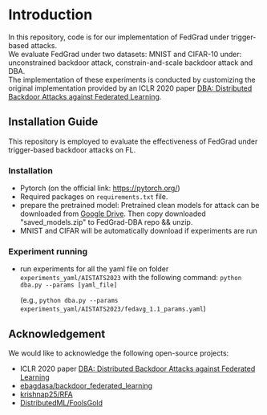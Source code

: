 # Introduction
In this repository, code is for our implementation of FedGrad under trigger-based attacks.\
We evaluate FedGrad under two datasets: MNIST and CIFAR-10 under: unconstrained backdoor attack, constrain-and-scale backdoor attack and DBA.\
The implementation of these experiments is conducted by customizing the original implementation provided by an ICLR 2020 paper [DBA: Distributed Backdoor Attacks against Federated Learning](https://openreview.net/forum?id=rkgyS0VFvr).
## Installation Guide
This repository is employed to evaluate the effectiveness of FedGrad under trigger-based backdoor attacks on FL.
### Installation
- Pytorch (on the official link: https://pytorch.org/)
- Required packages on ```requirements.txt``` file.
- prepare the pretrained model:
    Pretrained clean models for attack can be downloaded from [Google Drive](https://drive.google.com/file/d/1wcJ_DkviuOLkmr-FgIVSFwnZwyGU8SjH/view?usp=sharing). 
    Then copy downloaded "saved_models.zip" to FedGrad-DBA repo && unzip.
- MNIST and CIFAR will be automatically download if experiments are run
### Experiment running
- run experiments for all the yaml file on folder ```experiments_yaml/AISTATS2023``` with the following command:
    ```python dba.py --params [yaml_file]```
    
    (e.g., ```python dba.py --params experiments_yaml/AISTATS2023/fedavg_1.1_params.yaml```)
## Acknowledgement 
We would like to acknowledge the following open-source projects:
- ICLR 2020 paper [DBA: Distributed Backdoor Attacks against Federated Learning](https://openreview.net/forum?id=rkgyS0VFvr)
- [ebagdasa/backdoor_federated_learning](https://github.com/ebagdasa/backdoor_federated_learning)
- [krishnap25/RFA](https://github.com/krishnap25/RFA)
- [DistributedML/FoolsGold](https://github.com/DistributedML/FoolsGold)
